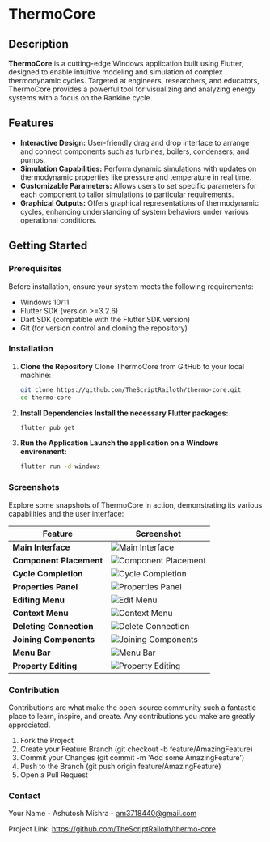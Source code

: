 # ThermoCore

## Description

**ThermoCore** is a cutting-edge Windows application built using Flutter, designed to enable intuitive modeling and simulation of complex thermodynamic cycles. Targeted at engineers, researchers, and educators, ThermoCore provides a powerful tool for visualizing and analyzing energy systems with a focus on the Rankine cycle.

## Features

- **Interactive Design:** User-friendly drag and drop interface to arrange and connect components such as turbines, boilers, condensers, and pumps.
- **Simulation Capabilities:** Perform dynamic simulations with updates on thermodynamic properties like pressure and temperature in real time.
- **Customizable Parameters:** Allows users to set specific parameters for each component to tailor simulations to particular requirements.
- **Graphical Outputs:** Offers graphical representations of thermodynamic cycles, enhancing understanding of system behaviors under various operational conditions.

## Getting Started

### Prerequisites

Before installation, ensure your system meets the following requirements:
- Windows 10/11
- Flutter SDK (version >=3.2.6)
- Dart SDK (compatible with the Flutter SDK version)
- Git (for version control and cloning the repository)

### Installation

1. **Clone the Repository**
   Clone ThermoCore from GitHub to your local machine:
   ```bash
   git clone https://github.com/TheScriptRailoth/thermo-core.git
   cd thermo-core

2. **Install Dependencies Install the necessary Flutter packages:**

    ```bash
    flutter pub get
   
3. **Run the Application Launch the application on a Windows environment:**

    ```bash
    flutter run -d windows

### Screenshots

Explore some snapshots of ThermoCore in action, demonstrating its various capabilities and the user interface:

| Feature                   | Screenshot                                                |
|---------------------------|-----------------------------------------------------------|
| **Main Interface**        | ![Main Interface](lib/Screenshots/main_interface.png)     |
| **Component Placement**   | ![Component Placement](lib/Screenshots/component.png)     |
| **Cycle Completion**      | ![Cycle Completion](lib/Screenshots/cycle_complete.png)   |
| **Properties Panel**      | ![Properties Panel](lib/Screenshots/property_panel.png)   |
| **Editing Menu**          | ![Edit Menu](lib/Screenshots/edit_menu.png)               |
| **Context Menu**          | ![Context Menu](lib/Screenshots/context_menu1.png)        |
| **Deleting Connection**   | ![Delete Connection](lib/Screenshots/delete_connection.png) |
| **Joining Components**    | ![Joining Components](lib/Screenshots/joining.png)        |
| **Menu Bar**              | ![Menu Bar](lib/Screenshots/menu_bar.png)                 |
| **Property Editing**      | ![Property Editing](lib/Screenshots/property_edit.png)    |



### Contribution
Contributions are what make the open-source community such a fantastic place to learn, inspire, and create. Any contributions you make are greatly appreciated.

1. Fork the Project
2. Create your Feature Branch (git checkout -b feature/AmazingFeature)
3. Commit your Changes (git commit -m 'Add some AmazingFeature')
4. Push to the Branch (git push origin feature/AmazingFeature)
5. Open a Pull Request


### Contact
Your Name - Ashutosh Mishra - am3718440@gmail.com

Project Link: https://github.com/TheScriptRailoth/thermo-core
